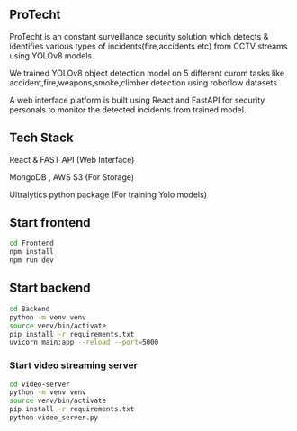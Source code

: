 ## ProTecht 

ProTecht is an constant surveillance security solution which detects & identifies various types of incidents(fire,accidents etc) from CCTV streams using YOLOv8 models.

We trained YOLOv8 object detection model on 5 different curom tasks like accident,fire,weapons,smoke,climber detection using roboflow datasets.

A web interface platform is built using React and FastAPI for security personals to monitor the detected incidents from trained model.

## Tech Stack 
React & FAST API (Web Interface)  

MongoDB , AWS S3 (For Storage)   

Ultralytics python package (For training Yolo models)   

## Start frontend
```bash
cd Frontend
npm install
npm run dev
```

## Start backend

```bash
cd Backend
python -m venv venv
source venv/bin/activate
pip install -r requirements.txt
uvicorn main:app --reload --port=5000
```

### Start video streaming server
```bash
cd video-server
python -m venv venv
source venv/bin/activate
pip install -r requirements.txt
python video_server.py
```
